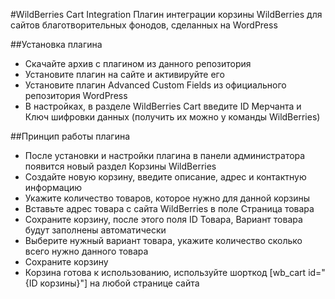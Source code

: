 #WildBerries Cart Integration 
Плагин интеграции корзины WildBerries для сайтов благотворительных фонодов, сделанных на WordPress

##Установка плагина

* Скачайте архив с плагином из данного репозитория
* Установите плагин на сайте и активируйте его
* Установите плагин Advanced Custom Fields из официального репозитория WordPress
* В настройках, в разделе WildBerries Cart введите ID Мерчанта и Ключ шифровки данных (получить их можно у команды WildBerries)

##Принцип работы плагина

* После установки и настройки плагина в панели администратора появится новый раздел Корзины WildBerries
* Создайте новую корзину, введите описание, адрес и контактную информацию
* Укажите количество товаров, которое нужно для данной корзины
* Вставьте адрес товара с сайта WildBerries в поле Страница товара
* Сохраните корзину, после этого поля ID Товара, Вариант товара будут заполнены автоматически
* Выберите нужный вариант товара, укажите количество сколько всего нужно данного товара
* Сохраните корзину
* Корзина готова к использованию, используйте шорткод [wb_cart id="{ID корзины}"] на любой странице сайта
